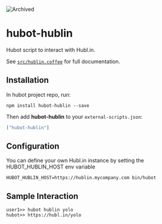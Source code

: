 ![Archived](https://img.shields.io/badge/Current_Status-archived-blue?style=flat)

hubot-hublin
============

Hubot script to interact with Hubl.in.

See [`src/hublin.coffee`](src/hublin.coffee) for full documentation.

Installation
------------

In hubot project repo, run:

`npm install hubot-hublin --save`

Then add **hubot-hublin** to your `external-scripts.json`:

```json
["hubot-hublin"]
```

Configuration
-------------

You can define your own Hubl.in instance by setting the HUBOT_HUBLIN_HOST env variable

```
HUBOT_HUBLIN_HOST=https://hublin.mycompany.com bin/hubot
```

Sample Interaction
------------------

```
user1>> hubot hublin yolo
hubot>> https://hubl.in/yolo
```
